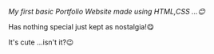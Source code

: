 *My first basic Portfolio Website made using HTML,CSS ...😊*  

Has nothing special just kept as nostalgia!😋  

It's cute ...isn't it?😉
